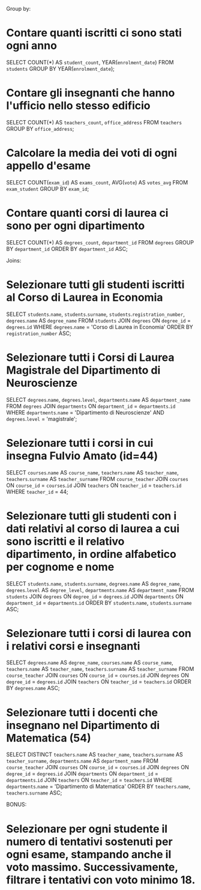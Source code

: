 Group by:

# Contare quanti iscritti ci sono stati ogni anno

SELECT COUNT(*) AS `student_count`, YEAR(`enrolment_date`)
FROM `students`
GROUP BY YEAR(`enrolment_date`);

# Contare gli insegnanti che hanno l'ufficio nello stesso edificio

SELECT COUNT(*) AS `teachers_count`, `office_address`
FROM `teachers`
GROUP BY `office_address`;

# Calcolare la media dei voti di ogni appello d'esame

SELECT COUNT(`exam_id`) AS `exams_count`, AVG(`vote`) AS `votes_avg` 
FROM `exam_student` 
GROUP BY `exam_id`;

# Contare quanti corsi di laurea ci sono per ogni dipartimento

SELECT COUNT(*) AS `degrees_count`, `department_id` 
FROM `degrees`
GROUP BY `department_id` 
ORDER BY `department_id` ASC;

Joins:
# Selezionare tutti gli studenti iscritti al Corso di Laurea in Economia

SELECT `students`.`name`, `students`.`surname`, `students`.`registration_number`, `degrees`.`name` AS `degree_name`
FROM `students`
JOIN `degrees` ON `degree_id` = `degrees`.`id`
WHERE `degrees`.`name` = 'Corso di Laurea in Economia'
ORDER BY `registration_number` ASC;

# Selezionare tutti i Corsi di Laurea Magistrale del Dipartimento di Neuroscienze

SELECT `degrees`.`name`, `degrees`.`level`, `departments`.`name` AS `department_name` 
FROM `degrees` 
JOIN `departments` ON `department_id` = `departments`.`id` 
WHERE `departments`.`name` = 'Dipartimento di Neuroscienze' AND `degrees`.`level` = 'magistrale';
<!-- risultato= 1; -->

# Selezionare tutti i corsi in cui insegna Fulvio Amato (id=44)

SELECT `courses`.`name` AS `course_name`, `teachers`.`name` AS `teacher_name`, `teachers`.`surname` AS `teacher_surname`
FROM `course_teacher`
JOIN `courses` ON `course_id` = `courses`.`id`
JOIN `teachers` ON `teacher_id` = `teachers`.`id`
WHERE `teacher_id` = 44;


# Selezionare tutti gli studenti con i dati relativi al corso di laurea a cui sono iscritti e il relativo dipartimento, in ordine alfabetico per cognome e nome

SELECT `students`.`name`, `students`.`surname`, `degrees`.`name` AS `degree_name`, `degrees`.`level` AS `degree_level`, `departments`.`name` AS `department_name`
FROM `students`
JOIN `degrees` ON `degree_id` = `degrees`.`id`
JOIN `departments` ON `department_id` = `departments`.`id`
ORDER BY `students`.`name`, `students`.`surname` ASC;


# Selezionare tutti i corsi di laurea con i relativi corsi e insegnanti

SELECT `degrees`.`name` AS `degree_name`, `courses`.`name` AS `course_name`, `teachers`.`name` AS `teacher_name`, `teachers`.`surname` AS `teacher_surname`
FROM `course_teacher`
JOIN `courses` ON `course_id` = `courses`.`id`
JOIN `degrees` ON `degree_id` = `degrees`.`id`
JOIN `teachers` ON `teacher_id` = `teachers`.`id`
ORDER BY `degrees`.`name` ASC;


# Selezionare tutti i docenti che insegnano nel Dipartimento di Matematica (54)

SELECT DISTINCT `teachers`.`name` AS `teacher_name`, `teachers`.`surname` AS `teacher_surname`, `departments`.`name` AS `department_name`
FROM `course_teacher`
JOIN `courses` ON `course_id` = `courses`.`id`
JOIN `degrees` ON `degree_id` = `degrees`.`id`
JOIN `departments` ON `department_id` = `departments`.`id`
JOIN `teachers` ON `teacher_id` = `teachers`.`id`
WHERE `departments`.`name` = 'Dipartimento di Matematica'
ORDER BY `teachers`.`name`, `teachers`.`surname` ASC;

BONUS:
 # Selezionare per ogni studente il numero di tentativi sostenuti per ogni esame, stampando anche il voto massimo. Successivamente, filtrare i tentativi con voto minimo 18.